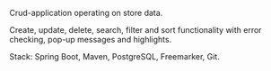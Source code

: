 Crud-application operating on store data.

Create, update, delete, search, filter and sort functionality with error checking, pop-up messages and highlights.

Stack: Spring Boot, Maven, PostgreSQL, Freemarker, Git.
